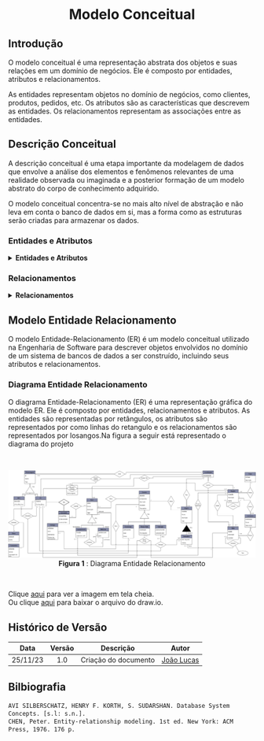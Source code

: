 <center>

# <a>Modelo Conceitual</a>
</center>

## <a>Introdução</a>
O modelo conceitual é uma representação abstrata dos objetos e suas relações em um domínio de negócios. Ele é composto por entidades, atributos e relacionamentos. 

As entidades representam objetos no domínio de negócios, como clientes, produtos, pedidos, etc. Os atributos são as características que descrevem as entidades. Os relacionamentos representam as associações entre as entidades.

## <a>Descrição Conceitual</a>
A descrição conceitual é uma etapa importante da modelagem de dados que envolve a análise dos elementos e fenômenos relevantes de uma realidade observada ou imaginada e a posterior formação de um modelo abstrato do corpo de conhecimento adquirido. 

O modelo conceitual concentra-se no mais alto nível de abstração e não leva em conta o banco de dados em si, mas a forma como as estruturas serão criadas para armazenar os dados.

### <a>Entidades e Atributos</a>

<details>
<summary><strong>Entidades e Atributos</strong></summary>
<a><strong>Personagem</strong></a>
    <li>id</li>
    <li>Nome</li>
    <li>Tipo</li>
<a><strong>Personagem NPC</strong></a>
    <li>Descrição</li>
    <li>IsWorldMachine</li>
<a><strong>Personagem PC</strong></a>
    <li>Objetivo</li>
    <li>ConhceceDeus</li>
<a><strong>Deus</strong></a>
    <li>id Deus</li>
    <li>Nome</li>
<a><strong>Comandos</strong></a>
    <li>id função    </li>
    <li>função</li>
    <li>mensagem de erro</li>
<a><strong>Inventario</strong></a>
    <li>N max de item</li>
    <li>nome do item</li>
<a><strong>Itens</strong></a>
    <li>id Item</li>
    <li>Nome</li>
    <li>Descrição</li>
    <li>Tipo</li>
<a><strong>Itens Equipamento</strong></a>
    <li>Função</li>
    <li>usado em craft</li>
<a><strong>Itens Item</strong></a>
    <li>Combina com</li>
    <li>Gera</li>
<a><strong>Dialogo</strong></a>
    <li>Id Dialogo</li>
    <li>Texto</li>
    <li>Alternativas</li>
    <li>Nome dos participantes</li>
<a><strong>Objeto</strong></a>
    <li>Id Objeto</li>
    <li>Nome</li>
    <li>Descrição</li>
    <li>Tipo</li>
<a><strong>Objeto Interativo</strong></a>
    <li>Item requisito</li>
    <li>Tranca</li>
<a><strong>Evento</strong></a>
    <li>id evento</li>
    <li>já disparado</li>
    <li>Descrição</li>
    <li>Resultado</li>
    <li>Tipo Gatilho</li>
<a><strong>Evento Conversar</strong></a>
    <li>Participantes</li>
    <li>Local</li>
    <li>unica</li>
<a><strong>Evento Entrar Sala</strong></a>
    <li>localização</li>
    <li>Pre requisito</li>
<a><strong>Evento Interagir</strong></a>
    <li>precisa de item</li>
    <li>Consome item</li>
<a><strong>Localização</strong></a>
    <li>id localização</li>
<a><strong>Fase</strong></a>
    <li>id Fase</li>
    <li>Descrição</li>
<a><strong>Região</strong></a>
    <li>id Região</li>
    <li>descrição</li>
    <li>nome</li>
<a><strong>Estrutura</strong></a>
    <li>id estrutura</li>
    <li>nome</li>
    <li>sala inicial</li>
<a><strong>Sala</strong></a>
    <li>id sala</li>
    <li>descrição</li>
    <li>is visited</li>
<a><strong>Regiões Visitadas</strong></a>
    <li>nome das regiões</li> 
</details>

### <a>Relacionamentos</a>

<details>
<summary><strong>Relacionamentos</strong></summary>
<a><strong>Personagem está em localização</strong></a>
    <li>Todo Personagem está em uma localização (1,1)</li>
    <li>Toda Localização pode possuir um ou mais Personagems (O,N)</li>
<a><strong>Deus Controla Personagem PC com Comando</strong></a>
    <li>Deus Controla um Personagem PC com um Comando (1,1)</li>
    <li>O Personagem PC é controlado por um comando de Deus (1,1)</li>
    <li>Comando feito por Deus Controla Personagem PC (0,1)</li>
<a><strong>Regiões visitadas são geradas quando o Personagem PC visita outra região</strong></a>
    <li>Um Personagem PC ao visitar uma regão adiciona a mesma na lista de Regiões visitadas (1,1)</li>
    <li>Uma Região visitada por um Personagem PC entra para lista de Regiões visitadas (1,1)</li>
<a><strong>Personagem PC viaja rapidamente para Localização de regiões ja visitadas</strong></a>
    <li>Um Personagem PC pode viajar rapidamente para uma localização que aponta para uma Região visitada (1,1)</li>
    <li>Um localização pode ser alvo da viagem rapida do Personagem PC se a mesma apontar para uma Região visitada  (0,1)</li>
    <li>Uma região visitada pode ser o destino da viagem rapida que altera a localização do Personagem PC (0,1)</li>
<a><strong>Personagem PC Tem Inventario</a></strong>
    <li>Um Personagem PC Possui um Inventario (1,1)</li>
    <li>um Invetario é possuido por um Personagem PC (1,1)</li>
<a><strong>Inventario guarda Item</a></strong>
    <li>Um inventario Guarda 0 ou mais itens (0,N)</li>
    <li>Um item pode estar guardado no inventario (0,1)</li>
<a><strong>Item Pode Ter Localização</a></strong>
    <li>Um item pode pode ter uma ou nenhuma localização(0,1)</li>
    <li>Uma localização pode ter 0 ou varios Items (0,N)</li>
<a><strong>Item Equipamento pode ser pré requisito de região</a></strong>
    <li>Um Item Equipamento pode ser necessario para entrar em uma região (0,1)</li>
    <li>Uma região pode ter um item pré requisito para ser visitada (0,1)</li>
<a><strong>Itens Material combinados usando ou não um equipamento geram Itens Material</a></strong>
    <li>Dois item Material combinam podendo ser necessario um equipamento para gerar um ou dois Item Material (2,2)</li>
    <li>Um ou Dois Item Material são gerados ao combinar 2 Item Material usando ou não um equipamento (1,2)</li>
    <li>Pode ser necessario um equipamento para combinar 2 Item Material (0,1)</li>
<a><strong>Objeto Tem Localização</a></strong>
    <li>Todo objeto tem uma localização (1,1)</li>
    <li>Uma localização pode ter 0 ou mais Objetos (0,N)</li>
<a><strong>Fase possui Região</a></strong>
    <li>Toda fase possui pelo menos uma região (1,N)</li>
    <li>Toda região está em uma fase (1,1)</li>
<a><strong>Região possui Estrutura</a></strong>
    <li>Uma região possui 0 ou mais estruturas (0,N)</li>
    <li>Toda estrutura está em Região (1,1)</li>
<a><strong>Estrutura possui Sala</a></strong>
    <li>Toda estrutura possui uma sala ou mais (1,N)</li>
    <li>Toda sala está em uma estrutura (1,1)</li>
<a><strong>Sala está conectada a sala e pode estar travada por objeto</a></strong>
    <li>Uma sala pode ter de 0 a 3 conexões e as conexões podem estar travadas por objetos (1,1)</li>
    <li>Uma conexão conecta ate 3 outras salas que podem estar travadas por objetos (0,3)</li>
    <li>Objetos podem travar conexões entre as salas (0,1)</li>
<a><strong>Localização aponta para Região e/ou Sala</a></strong>
    <li>Uma localização aponta para 1 região e pode apontar para uma sala (1,1)</li>
    <li>Uma região é apontada pela localização (1,1)</li>
    <li>Uma sala pode estar apontada na localização alem da região (0,1)</li>
<a><strong>Evento Altera Objeto</a></strong>
    <li>Um evento pode alterar um Objeto (1,1)</li>
    <li>Um ou mais Objetos podem ser alterados por um Evento (0,N)</li>
<a><strong>Evento Gera Item</a></strong>
    <li>Um evento pode gerar um Item (1,1)</li>
    <li>Até um Item pode ser gerado por um evento (0,1)</li>
<a><strong>Evento Gera Dialogo</a></strong>
    <li>Um evento pode gerar um Dialogo (1,1)</li>
    <li>Até um Dialogo pode ser gerado por um evento (0,1)</li>
<a><strong>Personagem PC entrar 1ª vez em Sala gera Evento Entrar Sala</a></strong>
    <li>Um Personagem PC entrar ao entar pela 1ª vez em uma sala pode disparar um Evento Entrar Sala (1,1)</li>
    <li>Uma sala ao ser visitada pela primeira vez pelo Personagem PC pode disparar um Evento Entrar Sala (1,1)</li>
    <li>Um Evento Entrar Sala pode ser gerado quando um Personagem PC entra em uma Sala pela 1ª vez (0,1)</li>
<a><strong>Personagem Pc conversa com Personagem NPC e gera Evento Conversar</a></strong>
        <li>Um Personagem PC conversa com um personagem NPC e gera um Evento Conversar (1,1)</li>
        <li>Um Personagem NPC conversa com um personagem PC e gera um Evento Conversar (1,1)</li>
        <li>Um Evento Conversar é gerado sempre que um Personagem PC conversa com um Personagem NPC (1,1)</li>
<a><strong>Personagem PC Interage com Objeto Interativo usando ou não Item Material e pode gerar um Evento Interagir</a></strong>
    <li>Um Personagem PC Interagem com um objeto usando ou não um Item Material e pode gerar um Evento Interagir (1,1)</li>
    <li>Um Objeto Interativo pode ser interagido por um Personagem PC utilizando ou não um Item Material e pode gerar um Evento Interagir (0,1)</li>
    <li>Um Item Material Pode ser utilizado na interação entre um Objeto Interativo e um Objeto Interativo e pode gerar um Evento Interagir (0,1)</li>
    <li>Um Evento Interagir é gerado sempre que um Personagem Pc Interage com um Objeto Interativo usando ou não um Item Material (1,1)</li>
</details>

## <a>Modelo Entidade Relacionamento</a>
O modelo Entidade-Relacionamento (ER) é um modelo conceitual utilizado na Engenharia de Software para descrever objetos envolvidos no domínio de um sistema de bancos de dados a ser construído, incluindo seus atributos e relacionamentos. 


### <a>Diagrama Entidade Relacionamento</a>
O diagrama Entidade-Relacionamento (ER) é uma representação gráfica do modelo ER. Ele é composto por entidades, relacionamentos e atributos. As entidades são representadas por retângulos, os atributos são representados por como linhas do retangulo e os relacionamentos são representados por losangos.Na figura a seguir está representado o diagrama do projeto

<br>

<center>

![Diagrama Entidade Relacionamento](../../images/modelagem/DER-1.0.png) <br>
**Figura 1** : Diagrama Entidade Relacionamento
</center>

<br>

Clique [aqui](../../images/modelagem/DER-1.0.png) para ver a imagem em tela cheia.<br>
Ou clique [aqui](../../arquivos/DER-1.0.drawio) para baixar o arquivo do draw.io.

## <a>Histórico de Versão</a>
<center>

|   Data   | Versão |      Descrição       |                   Autor                    |
| :------: | :----: | :------------------: | :----------------------------------------: |
| 25/11/23 |  1.0   | Criação do documento | [João Lucas](https://github.com/HacKairos) |

</center>

## <a>Bilbiografia</a>
    AVI SILBERSCHATZ, HENRY F. KORTH, S. SUDARSHAN. Database System Concepts. [s.l: s.n.].
    CHEN, Peter. Entity-relationship modeling. 1st ed. New York: ACM Press, 1976. 176 p.